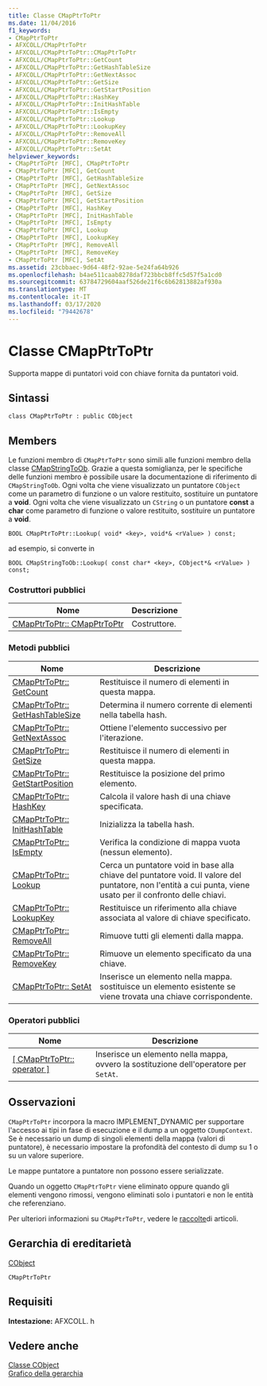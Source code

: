 ```yaml
---
title: Classe CMapPtrToPtr
ms.date: 11/04/2016
f1_keywords:
- CMapPtrToPtr
- AFXCOLL/CMapPtrToPtr
- AFXCOLL/CMapPtrToPtr::CMapPtrToPtr
- AFXCOLL/CMapPtrToPtr::GetCount
- AFXCOLL/CMapPtrToPtr::GetHashTableSize
- AFXCOLL/CMapPtrToPtr::GetNextAssoc
- AFXCOLL/CMapPtrToPtr::GetSize
- AFXCOLL/CMapPtrToPtr::GetStartPosition
- AFXCOLL/CMapPtrToPtr::HashKey
- AFXCOLL/CMapPtrToPtr::InitHashTable
- AFXCOLL/CMapPtrToPtr::IsEmpty
- AFXCOLL/CMapPtrToPtr::Lookup
- AFXCOLL/CMapPtrToPtr::LookupKey
- AFXCOLL/CMapPtrToPtr::RemoveAll
- AFXCOLL/CMapPtrToPtr::RemoveKey
- AFXCOLL/CMapPtrToPtr::SetAt
helpviewer_keywords:
- CMapPtrToPtr [MFC], CMapPtrToPtr
- CMapPtrToPtr [MFC], GetCount
- CMapPtrToPtr [MFC], GetHashTableSize
- CMapPtrToPtr [MFC], GetNextAssoc
- CMapPtrToPtr [MFC], GetSize
- CMapPtrToPtr [MFC], GetStartPosition
- CMapPtrToPtr [MFC], HashKey
- CMapPtrToPtr [MFC], InitHashTable
- CMapPtrToPtr [MFC], IsEmpty
- CMapPtrToPtr [MFC], Lookup
- CMapPtrToPtr [MFC], LookupKey
- CMapPtrToPtr [MFC], RemoveAll
- CMapPtrToPtr [MFC], RemoveKey
- CMapPtrToPtr [MFC], SetAt
ms.assetid: 23cbbaec-9d64-48f2-92ae-5e24fa64b926
ms.openlocfilehash: b4ae511caab8278daf723bbcb8ffc5d57f5a1cd0
ms.sourcegitcommit: 63784729604aaf526de21f6c6b62813882af930a
ms.translationtype: MT
ms.contentlocale: it-IT
ms.lasthandoff: 03/17/2020
ms.locfileid: "79442678"
---
```

# <a name="cmapptrtoptr-class"></a>Classe CMapPtrToPtr

Supporta mappe di puntatori void con chiave fornita da puntatori void.

## <a name="syntax"></a>Sintassi

```
class CMapPtrToPtr : public CObject
```

## <a name="members"></a>Members

Le funzioni membro di `CMapPtrToPtr` sono simili alle funzioni membro della classe [CMapStringToOb](../../mfc/reference/cmapstringtoob-class.md). Grazie a questa somiglianza, per le specifiche delle funzioni membro è possibile usare la documentazione di riferimento di `CMapStringToOb`. Ogni volta che viene visualizzato un puntatore `CObject` come un parametro di funzione o un valore restituito, sostituire un puntatore a **void**. Ogni volta che viene visualizzato un `CString` o un puntatore **const** a **char** come parametro di funzione o valore restituito, sostituire un puntatore a **void**.

`BOOL CMapPtrToPtr::Lookup( void* <key>, void*& <rValue> ) const;`

ad esempio, si converte in

`BOOL CMapStringToOb::Lookup( const char* <key>, CObject*& <rValue> ) const;`

### <a name="public-constructors"></a>Costruttori pubblici

|Nome|Descrizione|
|----------|-----------------|
|[CMapPtrToPtr:: CMapPtrToPtr](../../mfc/reference/cmapstringtoob-class.md#cmapstringtoob)|Costruttore.|

### <a name="public-methods"></a>Metodi pubblici

|Nome|Descrizione|
|----------|-----------------|
|[CMapPtrToPtr:: GetCount](../../mfc/reference/cmapstringtoob-class.md#getcount)|Restituisce il numero di elementi in questa mappa.|
|[CMapPtrToPtr:: GetHashTableSize](../../mfc/reference/cmapstringtoob-class.md#gethashtablesize)|Determina il numero corrente di elementi nella tabella hash.|
|[CMapPtrToPtr:: GetNextAssoc](../../mfc/reference/cmapstringtoob-class.md#getnextassoc)|Ottiene l'elemento successivo per l'iterazione.|
|[CMapPtrToPtr:: GetSize](../../mfc/reference/cmapstringtoob-class.md#getsize)|Restituisce il numero di elementi in questa mappa.|
|[CMapPtrToPtr:: GetStartPosition](../../mfc/reference/cmapstringtoob-class.md#getstartposition)|Restituisce la posizione del primo elemento.|
|[CMapPtrToPtr:: HashKey](../../mfc/reference/cmapstringtoob-class.md#hashkey)|Calcola il valore hash di una chiave specificata.|
|[CMapPtrToPtr:: InitHashTable](../../mfc/reference/cmapstringtoob-class.md#inithashtable)|Inizializza la tabella hash.|
|[CMapPtrToPtr:: IsEmpty](../../mfc/reference/cmapstringtoob-class.md#isempty)|Verifica la condizione di mappa vuota (nessun elemento).|
|[CMapPtrToPtr:: Lookup](../../mfc/reference/cmapstringtoob-class.md#lookup)|Cerca un puntatore void in base alla chiave del puntatore void. Il valore del puntatore, non l'entità a cui punta, viene usato per il confronto delle chiavi.|
|[CMapPtrToPtr:: LookupKey](../../mfc/reference/cmapstringtoob-class.md#lookupkey)|Restituisce un riferimento alla chiave associata al valore di chiave specificato.|
|[CMapPtrToPtr:: RemoveAll](../../mfc/reference/cmapstringtoob-class.md#removeall)|Rimuove tutti gli elementi dalla mappa.|
|[CMapPtrToPtr:: RemoveKey](../../mfc/reference/cmapstringtoob-class.md#removekey)|Rimuove un elemento specificato da una chiave.|
|[CMapPtrToPtr:: SetAt](../../mfc/reference/cmapstringtoob-class.md#setat)|Inserisce un elemento nella mappa. sostituisce un elemento esistente se viene trovata una chiave corrispondente.|

### <a name="public-operators"></a>Operatori pubblici

|Nome|Descrizione|
|----------|-----------------|
|[\[ CMapPtrToPtr:: operator \]](../../mfc/reference/cmapstringtoob-class.md#operator_at)|Inserisce un elemento nella mappa, ovvero la sostituzione dell'operatore per `SetAt`.|

## <a name="remarks"></a>Osservazioni

`CMapPtrToPtr` incorpora la macro IMPLEMENT_DYNAMIC per supportare l'accesso ai tipi in fase di esecuzione e il dump a un oggetto `CDumpContext`. Se è necessario un dump di singoli elementi della mappa (valori di puntatore), è necessario impostare la profondità del contesto di dump su 1 o su un valore superiore.

Le mappe puntatore a puntatore non possono essere serializzate.

Quando un oggetto `CMapPtrToPtr` viene eliminato oppure quando gli elementi vengono rimossi, vengono eliminati solo i puntatori e non le entità che referenziano.

Per ulteriori informazioni su `CMapPtrToPtr`, vedere le [raccolte](../../mfc/collections.md)di articoli.

## <a name="inheritance-hierarchy"></a>Gerarchia di ereditarietà

[CObject](../../mfc/reference/cobject-class.md)

`CMapPtrToPtr`

## <a name="requirements"></a>Requisiti

**Intestazione:** AFXCOLL. h

## <a name="see-also"></a>Vedere anche

[Classe CObject](../../mfc/reference/cobject-class.md)<br/>
[Grafico della gerarchia](../../mfc/hierarchy-chart.md)
